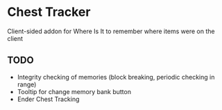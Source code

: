 # Chest Tracker

Client-sided addon for Where Is It to remember where items were on the client

## TODO

- Integrity checking of memories (block breaking, periodic checking in range)
- Tooltip for change memory bank button
- Ender Chest Tracking